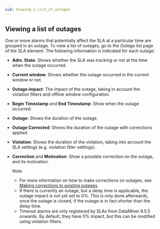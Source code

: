 ```yaml
---
uid: Viewing_a_list_of_outages
---
```


## Viewing a list of outages

One or more alarms that potentially affect the SLA at a particular time are grouped in an outage. To view a list of outages, go to the *Outage list* page of the SLA element. The following information is indicated for each outage:

- **Adm. State**: Shows whether the SLA was tracking or not at the time when the outage occurred.

- **Current window**: Shows whether the outage occurred in the current window or not.

- **Outage impact**: The impact of the outage, taking in account the violation filters and offline window configuration.

- **Begin Timestamp** and **End Timestamp**: Show when the outage occurred.

- **Outage**: Shows the duration of the outage.

- **Outage Corrected**: Shows the duration of the outage with corrections applied.

- **Violation**: Shows the duration of the violation, taking into account the SLA settings (e.g. violation filter settings).

- **Correction** and **Motivation**: Show a possible correction on the outage, and its motivation.

    > [!NOTE]
    > - For more information on how to make corrections on outages, see [Making corrections to existing outages](xref:Making_corrections_to_existing_outages).
    > - If there is currently an outage, but a delay time is applicable, the outage impact is not yet set to 0%. This is only done afterwards, once the outage is closed, if the outage is in fact shorter than the delay time.
    > - Timeout alarms are only registered by SLAs from DataMiner 9.5.5 onwards. By default, they have 0% impact, but this can be modified using violation filters.
    >
